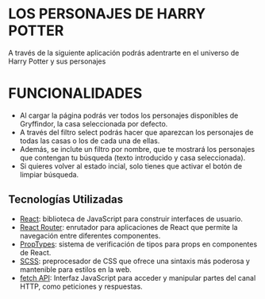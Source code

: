 # LOS PERSONAJES DE HARRY POTTER

A través de la siguiente aplicación podrás adentrarte en el universo de Harry Potter y sus personajes

# FUNCIONALIDADES

- Al cargar la página podrás ver todos los personajes disponibles de Gryffindor, la casa seleccionada por defecto.
- A través del filtro select podrás hacer que aparezcan los personajes de todas las casas o los de cada una de ellas.
- Además, se inclute un filtro por nombre, que te mostrará los personajes que contengan tu búsqueda (texto introducido y casa seleccionada).
- Si quieres volver al estado incial, solo tienes que activar el botón de limpiar búsqueda.

## Tecnologías Utilizadas

- [React](https://reactjs.org/): biblioteca de JavaScript para construir interfaces de usuario.
- [React Router](https://reactrouter.com/): enrutador para aplicaciones de React que permite la navegación entre diferentes componentes.
- [PropTypes](https://reactjs.org/docs/typechecking-with-proptypes.html): sistema de verificación de tipos para props en componentes de React.
- [SCSS](https://sass-lang.com/): preprocesador de CSS que ofrece una sintaxis más poderosa y mantenible para estilos en la web.
- [fetch API](https://developer.mozilla.org/en-US/docs/Web/API/Fetch_API): Interfaz JavaScript para acceder y manipular partes del canal HTTP, como peticiones y respuestas.
